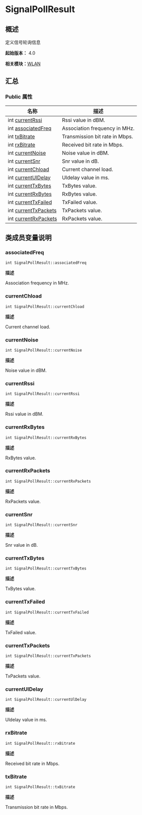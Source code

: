 # SignalPollResult


## 概述

定义信号轮询信息

**起始版本：** 4.0

**相关模块：**[WLAN](_w_l_a_n_v11.md)


## 汇总


### Public 属性

| 名称 | 描述 | 
| -------- | -------- |
| int [currentRssi](#currentrssi) | Rssi value in dBM.  | 
| int [associatedFreq](#associatedfreq) | Association frequency in MHz.  | 
| int [txBitrate](#txbitrate) | Transmission bit rate in Mbps.  | 
| int [rxBitrate](#rxbitrate) | Received bit rate in Mbps.  | 
| int [currentNoise](#currentnoise) | Noise value in dBM.  | 
| int [currentSnr](#currentsnr) | Snr value in dB.  | 
| int [currentChload](#currentchload) | Current channel load.  | 
| int [currentUlDelay](#currentuldelay) | Uldelay value in ms.  | 
| int [currentTxBytes](#currenttxbytes) | TxBytes value.  | 
| int [currentRxBytes](#currentrxbytes) | RxBytes value.  | 
| int [currentTxFailed](#currenttxfailed) | TxFailed value.  | 
| int [currentTxPackets](#currenttxpackets) | TxPackets value.  | 
| int [currentRxPackets](#currentrxpackets) | RxPackets value.  | 


## 类成员变量说明


### associatedFreq

```
int SignalPollResult::associatedFreq
```
**描述**

Association frequency in MHz.


### currentChload

```
int SignalPollResult::currentChload
```
**描述**

Current channel load.


### currentNoise

```
int SignalPollResult::currentNoise
```
**描述**

Noise value in dBM.


### currentRssi

```
int SignalPollResult::currentRssi
```
**描述**

Rssi value in dBM.


### currentRxBytes

```
int SignalPollResult::currentRxBytes
```
**描述**

RxBytes value.


### currentRxPackets

```
int SignalPollResult::currentRxPackets
```
**描述**

RxPackets value.


### currentSnr

```
int SignalPollResult::currentSnr
```
**描述**

Snr value in dB.


### currentTxBytes

```
int SignalPollResult::currentTxBytes
```
**描述**

TxBytes value.


### currentTxFailed

```
int SignalPollResult::currentTxFailed
```
**描述**

TxFailed value.


### currentTxPackets

```
int SignalPollResult::currentTxPackets
```
**描述**

TxPackets value.


### currentUlDelay

```
int SignalPollResult::currentUlDelay
```
**描述**

Uldelay value in ms.


### rxBitrate

```
int SignalPollResult::rxBitrate
```
**描述**

Received bit rate in Mbps.


### txBitrate

```
int SignalPollResult::txBitrate
```
**描述**

Transmission bit rate in Mbps.
